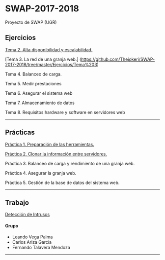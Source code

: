 # SWAP-2017-2018
Proyecto de SWAP (UGR)

## Ejercicios

[Tema 2. Alta disponibilidad y escalabilidad.](https://github.com/Thejokeri/SWAP-2017-2018/tree/master/Ejercicios/Tema%202)

[Tema 3. La red de una granja web.]
(https://github.com/Thejokeri/SWAP-2017-2018/tree/master/Ejercicios/Tema%203)

Tema 4. Balanceo de carga.

Tema 5. Medir prestaciones

Tema 6. Asegurar el sistema web

Tema 7. Almacenamiento de datos

Tema 8. Requisitos hardware y software en servidores web

- - -

## Prácticas

[Práctica 1. Preparación de las herramientas.](https://github.com/Thejokeri/SWAP-2017-2018/tree/master/Prácticas/P1)

[Práctica 2. Clonar la información entre servidores.](https://github.com/Thejokeri/SWAP-2017-2018/tree/master/Prácticas/P2)

Práctica 3. Balanceo de carga y rendimiento de una granja web.

Práctica 4. Asegurar la granja web.

Práctica 5. Gestión de la base de datos del sistema web.

- - - 

## Trabajo

[Detección de Intrusos](https://www.google.es/url?sa=t&rct=j&q=&esrc=s&source=web&cd=1&cad=rja&uact=8&ved=0ahUKEwiV1OaAmezZAhVEbhQKHeuXBx0QyCkIKzAA&url=https%3A%2F%2Fwww.youtube.com%2Fwatch%3Fv%3DdQw4w9WgXcQ&usg=AOvVaw0aHtehaphMhOCAkCydRLZU)

#### Grupo

- Leando Vega Palma
- Carlos Ariza García 
- Fernando Talavera Mendoza

- - -